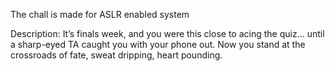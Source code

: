 The chall is made for ASLR enabled system

Description: It’s finals week, and you were this close to acing the quiz... until a sharp-eyed TA caught you with your phone out.
Now you stand at the crossroads of fate, sweat dripping, heart pounding.
